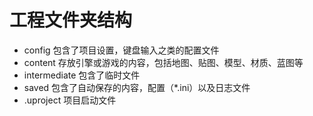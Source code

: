 # 工程文件夹结构

* config
包含了项目设置，键盘输入之类的配置文件
* content
存放引擎或游戏的内容，包括地图、贴图、模型、材质、蓝图等
* intermediate
包含了临时文件
* saved
包含了自动保存的内容，配置（*.ini）以及日志文件
* \.uproject
项目启动文件


